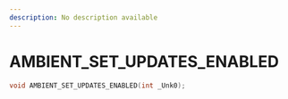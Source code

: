 ```yaml
---
description: No description available 
---
```


# AMBIENT_SET_UPDATES_ENABLED

```cpp
void AMBIENT_SET_UPDATES_ENABLED(int _Unk0);
```